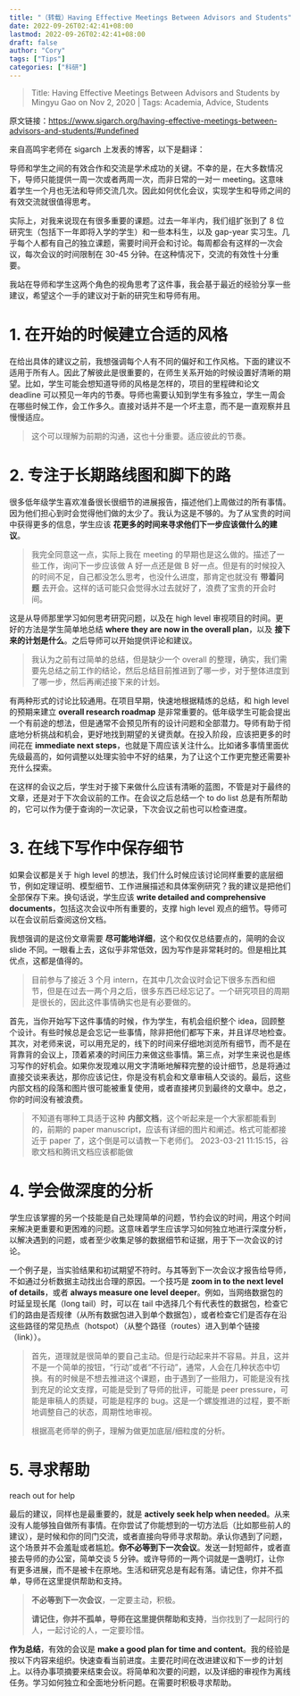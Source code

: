 ```yaml
---
title: "（转载）Having Effective Meetings Between Advisors and Students"
date: 2022-09-26T02:42:41+08:00
lastmod: 2022-09-26T02:42:41+08:00
draft: false
author: "Cory"
tags: ["Tips"]
categories: ["科研"]
---
```


> Title: Having Effective Meetings Between Advisors and Students
> by Mingyu Gao on Nov 2, 2020 | Tags: Academia, Advice, Students

原文链接：https://www.sigarch.org/having-effective-meetings-between-advisors-and-students/#undefined

来自高鸣宇老师在 sigarch 上发表的博客，以下是翻译：

导师和学生之间的有效合作和交流是学术成功的关键。不幸的是，在大多数情况下，导师只能提供一周一次或者两周一次，而非日常的一对一 meeting。这意味着学生一个月也无法和导师交流几次。因此如何优化会议，实现学生和导师之间的有效交流就很值得思考。

实际上，对我来说现在有很多重要的课题。过去一年半内，我们组扩张到了 8 位研究生（包括下一年即将入学的学生）和一些本科生，以及 gap-year 实习生。几乎每个人都有自己的独立课题，需要时间开会和讨论。每周都会有这样的一次会议，每次会议的时间限制在 30-45 分钟。在这种情况下，交流的有效性十分重要。

我站在导师和学生这两个角色的视角思考了这件事，我会基于最近的经验分享一些建议，希望这个一手的建议对于新的研究生和导师有用。

# 1. 在开始的时候建立合适的风格

在给出具体的建议之前，我想强调每个人有不同的偏好和工作风格。下面的建议不适用于所有人。因此了解彼此是很重要的，在师生关系开始的时候设置好清晰的期望。比如，学生可能会想知道导师的风格是怎样的，项目的里程碑和论文 deadline 可以预见一年内的节奏。导师也需要认知到学生有多独立，学生一周会在哪些时候工作，会工作多久。直接对话并不是一个坏主意，而不是一直观察并且慢慢适应。

> 这个可以理解为前期的沟通，这也十分重要。适应彼此的节奏。

# 2. 专注于长期路线图和脚下的路

很多低年级学生喜欢准备很长很细节的进展报告，描述他们上周做过的所有事情。因为他们担心到时会觉得他们做的太少了。我认为这是不够的。为了从宝贵的时间中获得更多的信息，学生应该 **花更多的时间来寻求他们下一步应该做什么的建议**。

> 我完全同意这一点，实际上我在 meeting 的早期也是这么做的。描述了一些工作，询问下一步应该做 A 好一点还是做 B 好一点。但是有的时候投入的时间不足，自己都没怎么思考，也没什么进度，那肯定也就没有 **带着问题** 去开会。这样的话可能只会觉得水过去就好了，浪费了宝贵的开会时间。

这是从导师那里学习如何思考研究问题，以及在 high level 审视项目的时间。更好的方法是学生简单地总结 **where they are now in the overall plan**，以及 **接下来的计划是什么**。之后导师可以开始提供评论和建议。

> 我认为之前有过简单的总结，但是缺少一个 overall 的整理，确实，我们需要先总结之前工作的结论，然后总结目前推进到了哪一步，对于整体进度到了哪一步，然后再阐述接下来的计划。

有两种形式的讨论比较通用。在项目早期，快速地根据精炼的总结，和 high level 的预期来建立 **overall research roadmap** 是非常重要的。低年级学生可能会提出一个有前途的想法，但是通常不会预见所有的设计问题和全部潜力。导师有助于彻底地分析挑战和机会，更好地找到期望的关键贡献。在投入阶段，应该把更多的时间花在 **immediate next steps**，也就是下周应该关注什么。比如诸多事情里面优先级最高的，如何调整以处理实验中不好的结果，为了让这个工作更完整还需要补充什么探索。

在这样的会议之后，学生对于接下来做什么应该有清晰的蓝图，不管是对于最终的文章，还是对于下次会议前的工作。在会议之后总结一个 to do list 总是有所帮助的，它可以作为便于查询的一次记录，下次会议之前也可以检查进度。

# 3. 在线下写作中保存细节

如果会议都是关于 high level 的想法，我们什么时候应该讨论同样重要的底层细节，例如定理证明、模型细节、工作进展描述和具体案例研究？我的建议是把他们全部保存下来。换句话说，学生应该 **write detailed and comprehensive documents**，包括这次会议中所有重要的，支撑 high level 观点的细节。导师可以在会议前后查阅这份文档。

我想强调的是这份文章需要 **尽可能地详细**，这个和仅仅总结要点的，简明的会议 slide 不同。一眼看上去，这似乎非常低效，因为写作是非常耗时的。但是相比其优点，这都是值得的。

> 目前参与了接近 3 个月 intern，在其中几次会议时会记下很多东西和细节，但是在过去一两个月之后，很多东西已经忘记了。一个研究项目的周期是很长的，因此这件事情确实也是有必要做的。

首先，当你开始写下这件事情的时候，作为学生，有机会组织整个 idea，回顾整个设计。有些时候总是会忘记一些事情，除非把他们都写下来，并且详尽地检查。其次，对老师来说，可以用充足的，线下的时间来仔细地浏览所有细节，而不是在背靠背的会议上，顶着紧凑的时间压力来做这些事情。第三点，对学生来说也是练习写作的好机会。如果你发现难以用文字清晰地解释完整的设计细节，总是将通过直接交谈来表达，那你应该记住，你是没有机会和文章审稿人交谈的。最后，这些内部文档的段落和图片很可能被重复使用，或者直接拷贝到最终的文章中。总之，你的时间没有被浪费。

> 不知道有哪种工具适于这种 **内部文档**，这个听起来是一个大家都能看到的，前期的 paper manuscript，应该有详细的图片和阐述。格式可能都接近于 paper 了，这个倒是可以请教一下老师们。
> 2023-03-21 11:15:15，谷歌文档和腾讯文档应该都能做

# 4. 学会做深度的分析

学生应该掌握的另一个技能是自己处理简单的问题，节约会议的时间，用这个时间来解决更重要和更困难的问题。这意味着学生应该学习如何独立地进行深度分析，以解决遇到的问题，或者至少收集足够的数据细节和证据，用于下一次会议的讨论。

一个例子是，当实验结果和初试期望不符时。与其等到下一次会议才报告给导师，不如通过分析数据主动找出合理的原因。一个技巧是 **zoom in to the next level of details**，或者 **always measure one level deeper**。例如，当网络数据包的时延呈现长尾（long tail）时，可以在 tail 中选择几个有代表性的数据包，检查它们的路由是否规律（从所有数据包进入到单个数据包），或者检查它们是否存在沿这些路径的常见热点（hotspot）（从整个路径（routes）进入到单个链接（link））。

> 首先，道理就是很简单的要自己主动。但是行动起来并不容易。并且，这并不是一个简单的按钮，“行动”或者“不行动”，通常，人会在几种状态中切换。有的时候是不想去推进这个课题，由于遇到了一些阻力，可能是没有找到充足的论文支撑，可能是受到了导师的批评，可能是 peer pressure，可能是审稿人的质疑，可能是程序的 bug。这是一个螺旋推进的过程，要不断地调整自己的状态，周期性地审视。
>
> 根据高老师举的例子，理解为做更加底层/细粒度的分析。

# 5. 寻求帮助

reach out for help

最后的建议，同样也是最重要的，就是 **actively seek help when needed**。从来没有人能够独自做所有事情。在你尝试了你能想到的一切方法后（比如那些前人的建议），是时候和你的同门交流，或者直接向导师寻求帮助。承认你遇到了问题，这个场景并不会羞耻或者尴尬。**你不必等到下一次会议**。发送一封短邮件，或者直接去导师的办公室，简单交谈 5 分钟。或许导师的一两个词就是一盏明灯，让你有更多进展，而不是被卡在原地。生活和研究总是有起有落。请记住，你并不孤单，导师在这里提供帮助和支持。

> **不必等到下一次会议**，一定要主动，积极。
>
> **请记住，你并不孤单，导师在这里提供帮助和支持**，当你找到了一起同行的人，一起讨论的人，一定要珍惜。

**作为总结**，有效的会议是 **make a good plan for time and content**。我的经验是按以下内容来组织。快速查看当前进度。主要花时间在改进建议和下一步的计划上。以待办事项摘要来结束会议。将简单和次要的问题，以及详细的审视作为离线任务。学习如何独立和全面地分析问题。在需要时积极寻求帮助。